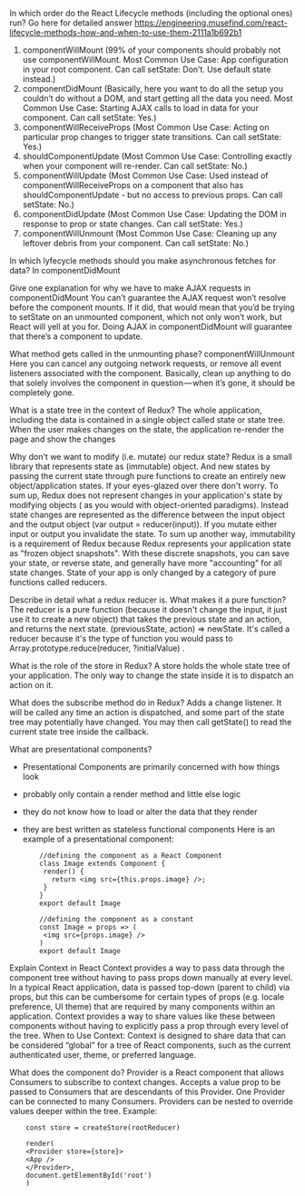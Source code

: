 In which order do the React Lifecycle methods (including the optional ones) run?
Go here for detailed answer https://engineering.musefind.com/react-lifecycle-methods-how-and-when-to-use-them-2111a1b692b1
1. componentWillMount (99% of your components should probably not use componentWillMount. Most Common Use Case: App configuration in your root component.
Can call setState: Don’t. Use default state instead.)
2. componentDidMount (Basically, here you want to do all the setup you couldn’t do without a DOM, and start getting all the data you need. Most Common Use Case: Starting AJAX calls to load in data for your component.
Can call setState: Yes.)
3. componentWillReceiveProps (Most Common Use Case: Acting on particular prop changes to trigger state transitions. Can call setState: Yes.)
4. shouldComponentUpdate (Most Common Use Case: Controlling exactly when your component will re-render.
Can call setState: No.)
5. componentWillUpdate (Most Common Use Case: Used instead of componentWillReceiveProps on a component that also has shouldComponentUpdate - but no access to previous props.
Can call setState: No.)
6. componentDidUpdate (Most Common Use Case: Updating the DOM in response to prop or state changes.
Can call setState: Yes.)
7. componentWillUnmount (Most Common Use Case: Cleaning up any leftover debris from your component.
Can call setState: No.)

In which lyfecycle methods should you make asynchronous fetches for data?
In componentDidMount

 Give one explanation for why we have to make AJAX requests in componentDidMount
 You can’t guarantee the AJAX request won’t resolve before the component mounts. If it did, that would mean that you’d be trying to setState on an unmounted component, which not only won’t work, but React will yell at you for. Doing AJAX in componentDidMount will guarantee that there’s a component to update.

 What method gets called in the unmounting phase?
 componentWillUnmount
Here you can cancel any outgoing network requests, or remove all event listeners associated with the component.
Basically, clean up anything to do that solely involves the component in question — when it’s gone, it should be completely gone.

 What is a state tree in the context of Redux?
 The whole application, including the data is contained in a single object called state or state tree. When the user makes changes on the state, the application re-render the page and show the changes

 Why don't we want to modify (i.e. mutate) our redux state?
 Redux is a small library that represents state as (immutable) object. And new states by passing the current state through pure functions to create an entirely new object/application states.
If your eyes-glazed over there don't worry. To sum up, Redux does not represent changes in your application's state by modifying objects ( as you would with object-oriented paradigms). Instead state changes are represented as the difference between the input object and the output object (var output = reducer(input)). If you mutate either input or output you invalidate the state.
To sum up another way, immutability is a requirement of Redux because Redux represents your application state as "frozen object snapshots". With these discrete snapshots, you can save your state, or reverse state, and generally have more "accounting" for all state changes.
State of your app is only changed by a category of pure functions called reducers.

 Describe in detail what a redux reducer is. What makes it a pure function?
 The reducer is a pure function (because it doesn't change the input, it just use it to create a new object) that takes the previous state and an action, and returns the next state. (previousState, action) => newState. It's called a reducer because it's the type of function you would pass to Array.prototype.reduce(reducer, ?initialValue) .

  What is the role of the store in Redux?
  A store holds the whole state tree of your application. The only way to change the state inside it is to dispatch an action on it.

   What does the subscribe method do in Redux?
   Adds a change listener. It will be called any time an action is dispatched, and some part of the state tree may potentially have changed. You may then call getState() to read the current state tree inside the callback.

 What are presentational components?
- Presentational Components are primarily concerned with how things look
- probably only contain a render method and little else logic
- they do not know how to load or alter the data that they render
- they are best written as stateless functional components
Here is an example of a presentational component:

          //defining the component as a React Component
          class Image extends Component {
           render() {
             return <img src={this.props.image} />;
           }
          }
          export default Image

          //defining the component as a constant
          const Image = props => (
           <img src={props.image} />
          )
          export default Image   

 Explain Context in React
 Context provides a way to pass data through the component tree without having to pass props down manually at every level.
In a typical React application, data is passed top-down (parent to child) via props, but this can be cumbersome for certain types of props (e.g. locale preference, UI theme) that are required by many components within an application. Context provides a way to share values like these between components without having to explicitly pass a prop through every level of the tree.
When to Use Context:
Context is designed to share data that can be considered “global” for a tree of React components, such as the current authenticated user, theme, or preferred language.

What does the <Provider> component do?
Provider is a React component that allows Consumers to subscribe to context changes.
Accepts a value prop to be passed to Consumers that are descendants of this Provider. One Provider can be connected to many Consumers. Providers can be nested to override values deeper within the tree. Example:

        const store = createStore(rootReducer)
        ​
        render(
        <Provider store={store}>
        <App />
        </Provider>,
        document.getElementById('root')
        )
